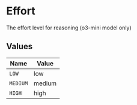 # Effort

The effort level for reasoning (o3-mini model only)


## Values

| Name     | Value    |
| -------- | -------- |
| `LOW`    | low      |
| `MEDIUM` | medium   |
| `HIGH`   | high     |